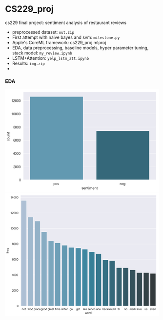 # CS229_proj
cs229 final project: sentiment analysis of restaurant reviews
- preprocessed dataset: `out.zip` 
- First attempt with naive bayes and svm: `milestone.py`
- Apple's CoreML framework: cs229_proj.mlproj
- EDA, data preprocessing, baseline models, hyper parameter tuning, stack model: `my_review.ipynb`
- LSTM+Attention: `yelp_lstm_att.ipynb`
- Results: `img.zip`
- 
### EDA
![](img/class_distribution.png)
![](img/freq_words.png)
